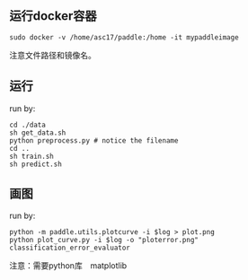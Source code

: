 
## 运行docker容器
```
sudo docker -v /home/asc17/paddle:/home -it mypaddleimage
```
注意文件路径和镜像名。

## 运行
run by:
```
cd ./data
sh get_data.sh
python preprocess.py # notice the filename
cd ..
sh train.sh 
sh predict.sh
```


## 画图
run by:
```
python -m paddle.utils.plotcurve -i $log > plot.png
python plot_curve.py -i $log -o "ploterror.png" classification_error_evaluator
```
注意：需要python库　matplotlib
